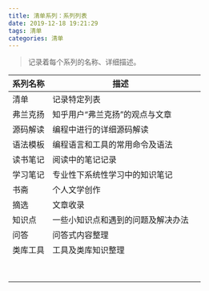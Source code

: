 ```yaml
---
title: 清单系列：系列列表
date: 2019-12-18 19:21:29
tags: 清单
categories: 清单
---
```

> 记录着每个系列的名称、详细描述。
<!--more-->

|系列名称|描述||
|---|---|---|
|清单|记录特定列表||
|弗兰克扬|知乎用户“弗兰克扬”的观点与文章||
|源码解读|编程中进行的详细源码解读||
|语法模板|编程语言和工具的常用命令及语法||
|读书笔记|阅读中的笔记记录||
|学习笔记|专业性下系统性学习中的知识笔记||
|书斋|个人文学创作||
|摘选|文章收录||
|知识点|一些小知识点和遇到的问题及解决办法||
|问答|问答式内容整理||
|类库工具|工具及类库知识整理||
||||
||||
||||
||||
||||
||||
||||
||||



